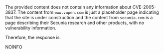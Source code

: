 The provided content does not contain any information about CVE-2005-3837. The content from `www.vupen.com` is just a placeholder page indicating that the site is under construction and the content from `secunia.com` is a page describing their Secunia research and other products, with no vulnerability information.

Therefore, the response is:

NOINFO